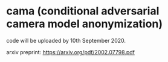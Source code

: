# cama (conditional adversarial camera model anonymization)

code will be uploaded by 10th September 2020.

arxiv preprint: https://arxiv.org/pdf/2002.07798.pdf
